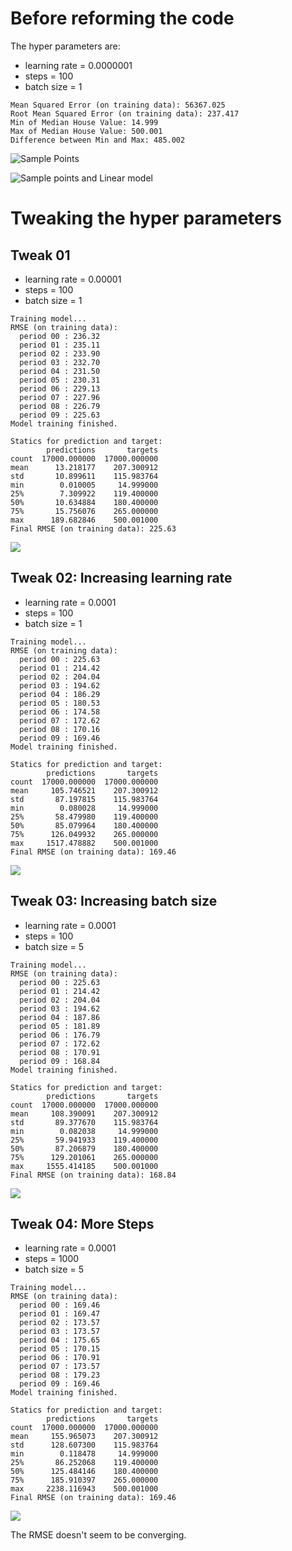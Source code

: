 # Before reforming the code

The hyper parameters are:

* learning rate = 0.0000001
* steps = 100
* batch size = 1

```
Mean Squared Error (on training data): 56367.025
Root Mean Squared Error (on training data): 237.417
Min of Median House Value: 14.999
Max of Median House Value: 500.001
Difference between Min and Max: 485.002
```

![Sample Points](start_plot.png)

![Sample points and Linear model](linear_plot.png)

# Tweaking the hyper parameters

## Tweak 01

* learning rate = 0.00001
* steps = 100
* batch size = 1

```
Training model...
RMSE (on training data):
  period 00 : 236.32
  period 01 : 235.11
  period 02 : 233.90
  period 03 : 232.70
  period 04 : 231.50
  period 05 : 230.31
  period 06 : 229.13
  period 07 : 227.96
  period 08 : 226.79
  period 09 : 225.63
Model training finished.

Statics for prediction and target:
        predictions       targets
count  17000.000000  17000.000000
mean      13.218177    207.300912
std       10.899611    115.983764
min        0.010005     14.999000
25%        7.309922    119.400000
50%       10.634884    180.400000
75%       15.756076    265.000000
max      189.682846    500.001000
Final RMSE (on training data): 225.63
```

![](tweak01.png)

## Tweak 02: Increasing learning rate

* learning rate = 0.0001
* steps = 100
* batch size = 1

```
Training model...
RMSE (on training data):
  period 00 : 225.63
  period 01 : 214.42
  period 02 : 204.04
  period 03 : 194.62
  period 04 : 186.29
  period 05 : 180.53
  period 06 : 174.58
  period 07 : 172.62
  period 08 : 170.16
  period 09 : 169.46
Model training finished.

Statics for prediction and target:
        predictions       targets
count  17000.000000  17000.000000
mean     105.746521    207.300912
std       87.197815    115.983764
min        0.080028     14.999000
25%       58.479980    119.400000
50%       85.079964    180.400000
75%      126.049932    265.000000
max     1517.478882    500.001000
Final RMSE (on training data): 169.46
```

![](tweak02.png)

## Tweak 03: Increasing batch size

* learning rate = 0.0001
* steps = 100
* batch size = 5

```
Training model...
RMSE (on training data):
  period 00 : 225.63
  period 01 : 214.42
  period 02 : 204.04
  period 03 : 194.62
  period 04 : 187.86
  period 05 : 181.89
  period 06 : 176.79
  period 07 : 172.62
  period 08 : 170.91
  period 09 : 168.84
Model training finished.

Statics for prediction and target:
        predictions       targets
count  17000.000000  17000.000000
mean     108.390091    207.300912
std       89.377670    115.983764
min        0.082038     14.999000
25%       59.941933    119.400000
50%       87.206879    180.400000
75%      129.201061    265.000000
max     1555.414185    500.001000
Final RMSE (on training data): 168.84
```

![](tweak03.png)

## Tweak 04: More Steps

* learning rate = 0.0001
* steps = 1000
* batch size = 5

```
Training model...
RMSE (on training data):
  period 00 : 169.46
  period 01 : 169.47
  period 02 : 173.57
  period 03 : 173.57
  period 04 : 175.65
  period 05 : 170.15
  period 06 : 170.91
  period 07 : 173.57
  period 08 : 179.23
  period 09 : 169.46
Model training finished.

Statics for prediction and target:
        predictions       targets
count  17000.000000  17000.000000
mean     155.965073    207.300912
std      128.607300    115.983764
min        0.118478     14.999000
25%       86.252068    119.400000
50%      125.484146    180.400000
75%      185.910397    265.000000
max     2238.116943    500.001000
Final RMSE (on training data): 169.46
```

![](tweak04.png)

The RMSE doesn't seem to be converging.